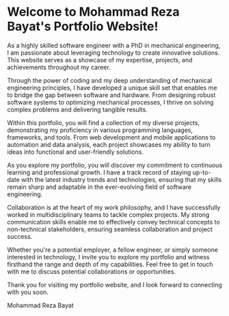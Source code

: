 # Welcome to Mohammad Reza Bayat's Portfolio Website!

As a highly skilled software engineer with a PhD in mechanical engineering, I am passionate about leveraging technology to create innovative solutions. This website serves as a showcase of my expertise, projects, and achievements throughout my career.

Through the power of coding and my deep understanding of mechanical engineering principles, I have developed a unique skill set that enables me to bridge the gap between software and hardware. From designing robust software systems to optimizing mechanical processes, I thrive on solving complex problems and delivering tangible results.

Within this portfolio, you will find a collection of my diverse projects, demonstrating my proficiency in various programming languages, frameworks, and tools. From web development and mobile applications to automation and data analysis, each project showcases my ability to turn ideas into functional and user-friendly solutions.

As you explore my portfolio, you will discover my commitment to continuous learning and professional growth. I have a track record of staying up-to-date with the latest industry trends and technologies, ensuring that my skills remain sharp and adaptable in the ever-evolving field of software engineering.

Collaboration is at the heart of my work philosophy, and I have successfully worked in multidisciplinary teams to tackle complex projects. My strong communication skills enable me to effectively convey technical concepts to non-technical stakeholders, ensuring seamless collaboration and project success.

Whether you're a potential employer, a fellow engineer, or simply someone interested in technology, I invite you to explore my portfolio and witness firsthand the range and depth of my capabilities. Feel free to get in touch with me to discuss potential collaborations or opportunities.

Thank you for visiting my portfolio website, and I look forward to connecting with you soon.

Mohammad Reza Bayat
